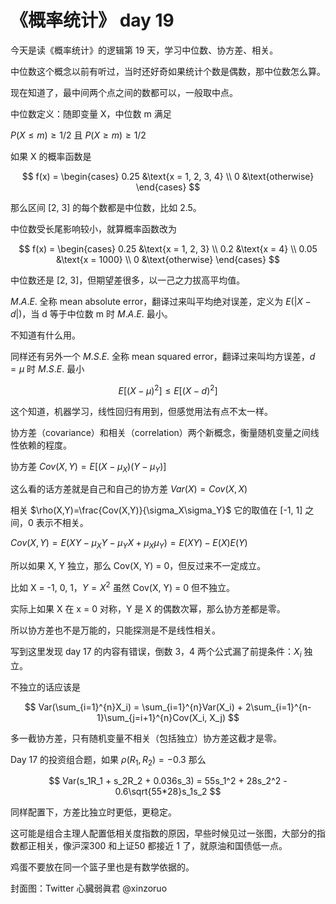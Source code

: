 # 《概率统计》 day 19

今天是读《概率统计》的逻辑第 19 天，学习中位数、协方差、相关。

中位数这个概念以前有听过，当时还好奇如果统计个数是偶数，那中位数怎么算。

现在知道了，最中间两个点之间的数都可以，一般取中点。

中位数定义：随即变量 X，中位数 m 满足

$P(X \le m) \ge 1/2$ 且 $P(X \ge m) \ge 1/2$

如果 X 的概率函数是

$$
f(x) =
\begin{cases}
0.25 &\text{x = 1, 2, 3, 4} \\
0    &\text{otherwise}
\end{cases}
$$

那么区间 [2, 3] 的每个数都是中位数，比如 2.5。

中位数受长尾影响较小，就算概率函数改为

$$
f(x) =
\begin{cases}
0.25 &\text{x = 1, 2, 3} \\
0.2  &\text{x = 4} \\
0.05 &\text{x = 1000} \\
0    &\text{otherwise}
\end{cases}
$$

中位数还是 [2, 3]，但期望差很多，以一己之力拔高平均值。

$M.A.E.$ 全称 mean absolute error，翻译过来叫平均绝对误差，定义为 $E(|X-d|)$，当 d 等于中位数 m 时 $M.A.E.$ 最小。

不知道有什么用。

同样还有另外一个 $M.S.E.$ 全称 mean squared error，翻译过来叫均方误差，$d=\mu$ 时 $M.S.E.$ 最小

$$
E[(X - \mu)^2] \le E[(X - d)^2]
$$

这个知道，机器学习，线性回归有用到，但感觉用法有点不太一样。

协方差（covariance）和相关（correlation）两个新概念，衡量随机变量之间线性依赖的程度。

协方差 $Cov(X, Y)=E[(X-\mu_X)(Y-\mu_Y)]$

这么看的话方差就是自己和自己的协方差 $Var(X) = Cov(X, X)$

相关 $\rho(X,Y)=\frac{Cov(X,Y)}{\sigma_X\sigma_Y}$ 它的取值在 [-1, 1] 之间，0 表示不相关。

$Cov(X, Y)=E(XY - \mu_XY - \mu_YX + \mu_X\mu_Y)=E(XY) - E(X)E(Y)$

所以如果 X, Y 独立，那么 Cov(X, Y) = 0，但反过来不一定成立。

比如 X = -1, 0, 1，$Y = X^2$ 虽然 Cov(X, Y) = 0 但不独立。

实际上如果 X 在 x = 0 对称，Y 是 X 的偶数次幂，那么协方差都是零。

所以协方差也不是万能的，只能探测是不是线性相关。

写到这里发现 day 17 的内容有错误，倒数 3，4 两个公式漏了前提条件：$X_i$ 独立。

不独立的话应该是

$$
Var(\sum_{i=1}^{n}X_i) = \sum_{i=1}^{n}Var(X_i) + 2\sum_{i=1}^{n-1}\sum_{j=i+1}^{n}Cov(X_i, X_j)
$$

多一截协方差，只有随机变量不相关（包括独立）协方差这截才是零。

Day 17 的投资组合题，如果 $\rho(R_1, R_2) = -0.3$ 那么

$$
Var(s_1R_1 + s_2R_2 + 0.036s_3) = 55s_1^2 + 28s_2^2 - 0.6\sqrt{55*28}s_1s_2
$$

同样配置下，方差比独立时更低，更稳定。

这可能是组合主理人配置低相关度指数的原因，早些时候见过一张图，大部分的指数都正相关，像沪深300 和上证50 都接近 1 了，就原油和国债低一点。

鸡蛋不要放在同一个篮子里也是有数学依据的。

封面图：Twitter 心臓弱眞君 @xinzoruo
